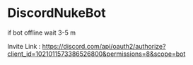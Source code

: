 # DiscordNukeBot

if bot offline wait 3-5 m

Invite Link : https://discord.com/api/oauth2/authorize?client_id=1021011573386526800&permissions=8&scope=bot
